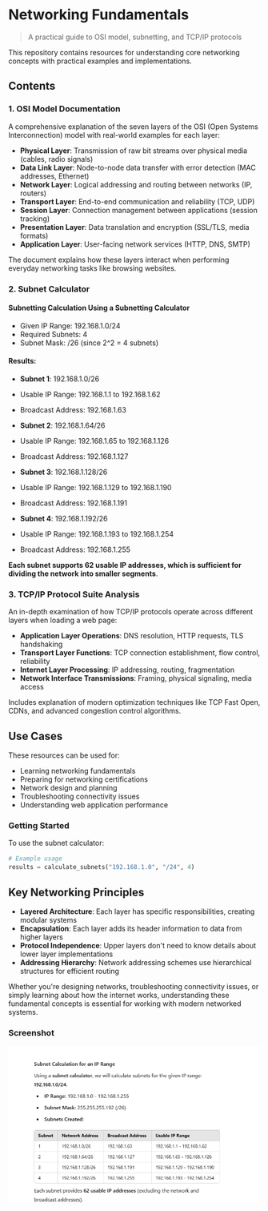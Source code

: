 # Networking Fundamentals
> A practical guide to OSI model, subnetting, and TCP/IP protocols

This repository contains resources for understanding core networking concepts with practical examples and implementations.

## Contents

### 1. OSI Model Documentation
A comprehensive explanation of the seven layers of the OSI (Open Systems Interconnection) model with real-world examples for each layer:

- **Physical Layer**: Transmission of raw bit streams over physical media (cables, radio signals)
- **Data Link Layer**: Node-to-node data transfer with error detection (MAC addresses, Ethernet)
- **Network Layer**: Logical addressing and routing between networks (IP, routers)
- **Transport Layer**: End-to-end communication and reliability (TCP, UDP)
- **Session Layer**: Connection management between applications (session tracking)
- **Presentation Layer**: Data translation and encryption (SSL/TLS, media formats)
- **Application Layer**: User-facing network services (HTTP, DNS, SMTP)

The document explains how these layers interact when performing everyday networking tasks like browsing websites.

### 2. Subnet Calculator
#### Subnetting Calculation Using a Subnetting Calculator
- Given IP Range: 192.168.1.0/24
- Required Subnets: 4
- Subnet Mask: /26 (since 2^2 = 4 subnets)

#### Results:

- **Subnet 1**: 192.168.1.0/26

- Usable IP Range: 192.168.1.1 to 192.168.1.62

- Broadcast Address: 192.168.1.63

- **Subnet 2**: 192.168.1.64/26

- Usable IP Range: 192.168.1.65 to 192.168.1.126

- Broadcast Address: 192.168.1.127

- **Subnet 3**: 192.168.1.128/26

- Usable IP Range: 192.168.1.129 to 192.168.1.190

- Broadcast Address: 192.168.1.191

- **Subnet 4**: 192.168.1.192/26

- Usable IP Range: 192.168.1.193 to 192.168.1.254

- Broadcast Address: 192.168.1.255

**Each subnet supports 62 usable IP addresses, which is sufficient for dividing the network into smaller segments**.

### 3. TCP/IP Protocol Suite Analysis
An in-depth examination of how TCP/IP protocols operate across different layers when loading a web page:

- **Application Layer Operations**: DNS resolution, HTTP requests, TLS handshaking
- **Transport Layer Functions**: TCP connection establishment, flow control, reliability
- **Internet Layer Processing**: IP addressing, routing, fragmentation
- **Network Interface Transmissions**: Framing, physical signaling, media access

Includes explanation of modern optimization techniques like TCP Fast Open, CDNs, and advanced congestion control algorithms.

## Use Cases

These resources can be used for:

- Learning networking fundamentals
- Preparing for networking certifications
- Network design and planning
- Troubleshooting connectivity issues
- Understanding web application performance

### Getting Started

To use the subnet calculator:
```python
# Example usage
results = calculate_subnets("192.168.1.0", "/24", 4)
```

## Key Networking Principles

- **Layered Architecture**: Each layer has specific responsibilities, creating modular systems
- **Encapsulation**: Each layer adds its header information to data from higher layers
- **Protocol Independence**: Upper layers don't need to know details about lower layer implementations
- **Addressing Hierarchy**: Network addressing schemes use hierarchical structures for efficient routing

Whether you're designing networks, troubleshooting connectivity issues, or simply learning about how the internet works, understanding these fundamental concepts is essential for working with modern networked systems.

### Screenshot
![subnet-calculator](Calculator.PNG)


